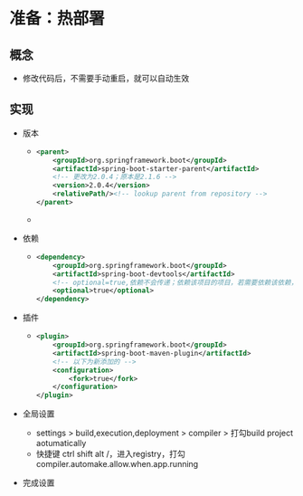 # 准备：热部署



## 概念

- 修改代码后，不需要手动重启，就可以自动生效

## 实现

- 版本

  - ```xml
    <parent>
    	<groupId>org.springframework.boot</groupId>
        <artifactId>spring-boot-starter-parent</artifactId>
        <!-- 更改为2.0.4；原本是2.1.6 -->
        <version>2.0.4</version>
        <relativePath/><!-- lookup parent from repository -->
    </parent>
    ```

  - 

- 依赖

  - ```xml
    <dependency>
    	<groupId>org.springframework.boot</groupId>
        <artifactId>spring-boot-devtools</artifactId>
        <!-- optional=true,依赖不会传递；依赖该项目的项目，若需要依赖该依赖，需要重新引入 -->
        <optional>true</optional>
    </dependency>
    ```

- 插件

  - ```xml
    <plugin>
    	<groupId>org.springframework.boot</groupId>
        <artifactId>spring-boot-maven-plugin</artifactId>
        <!-- 以下为新添加的 -->
        <configuration>
        	<fork>true</fork>
        </configuration>
    </plugin>
    ```

- 全局设置

  - settings > build,execution,deployment > compiler > 打勾build project aotumatically
  - 快捷键 ctrl shift alt /，进入registry，打勾compiler.automake.allow.when.app.running

- 完成设置

